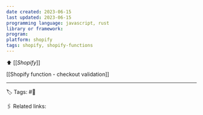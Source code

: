 ```yaml
---
date created: 2023-06-15
last updated: 2023-06-15
programming language: javascript, rust
library or framework:
program: 
platform: shopify
tags: shopify, shopify-functions
---
```

⬆ [[_Shopify_]]

[[Shopify function - checkout validation]]

---
🏷 Tags: #🌱

🖇 Related links:


